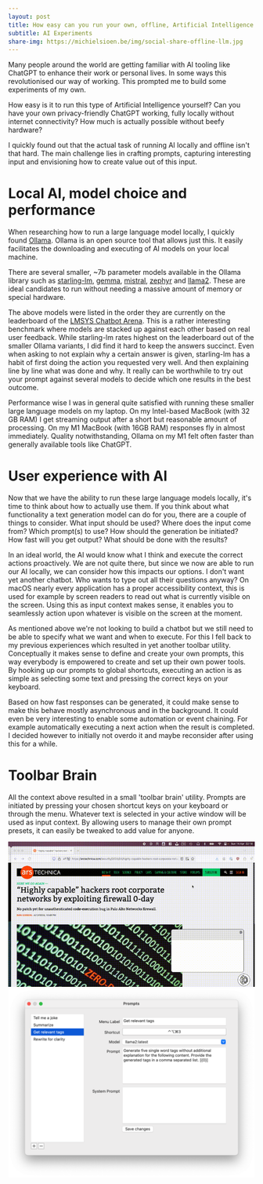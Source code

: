 ```yaml
---
layout: post
title: How easy can you run your own, offline, Artificial Intelligence tools?
subtitle: AI Experiments
share-img: https://michielsioen.be/img/social-share-offline-llm.jpg
---
```


Many people around the world are getting familiar with AI tooling like ChatGPT to enhance their work or personal lives. In some ways this revolutionised our way of working. This prompted me to build some experiments of my own.

How easy is it to run this type of Artificial Intelligence yourself? Can you have your own privacy-friendly ChatGPT working, fully locally without internet connectivity? How much is actually possible without beefy hardware?

I quickly found out that the actual task of running AI locally and offline isn't that hard. The main challenge lies in crafting prompts, capturing interesting input and envisioning how to create value out of this input.

# Local AI, model choice and performance

When researching how to run a large language model locally, I quickly found [Ollama](https://ollama.com/). Ollama is an open source tool that allows just this. It easily facilitates the downloading and executing of AI models on your local machine.

There are several smaller, ~7b parameter models available in the Ollama library such as [starling-lm](https://ollama.com/library/starling-lm), [gemma](https://ollama.com/library/gemma), [mistral](https://ollama.com/library/mistral), [zephyr](https://ollama.com/library/zephyr) and [llama2](https://ollama.com/library/llama2). These are ideal candidates to run without needing a massive amount of memory or special hardware.

The above models were listed in the order they are currently on the leaderboard of the [LMSYS Chatbot Arena](https://chat.lmsys.org/). This is a rather interesting benchmark where models are stacked up against each other based on real user feedback. While starling-lm rates highest on the leaderboard out of the smaller Ollama variants, I did find it hard to keep the answers succinct. Even when asking to not explain why a certain answer is given, starling-lm has a habit of first doing the action you requested very well. And then explaining line by line what was done and why. It really can be worthwhile to try out your prompt against several models to decide which one results in the best outcome.

Performance wise I was in general quite satisfied with running these smaller large language models on my laptop. On my Intel-based MacBook (with 32 GB RAM) I get streaming output after a short but reasonable amount of processing. On my M1 MacBook (with 16GB RAM) responses fly in almost immediately. Quality notwithstanding, Ollama on my M1 felt often faster than generally available tools like ChatGPT.

# User experience with AI

Now that we have the ability to run these large language models locally, it's time to think about how to actually use them. If you think about what functionality a text generation model can do for you, there are a couple of things to consider. What input should be used? Where does the input come from? Which prompt(s) to use? How should the generation be initiated? How fast will you get output? What should be done with the results?

In an ideal world, the AI would know what I think and execute the correct actions proactively. We are not quite there, but since we now are able to run our AI locally, we can consider how this impacts our options. I don't want yet another chatbot. Who wants to type out all their questions anyway? On macOS nearly every application has a proper accessibility context, this is used for example by screen readers to read out what is currently visible on the screen. Using this as input context makes sense, it enables you to seamlessly action upon whatever is visible on the screen at the moment.

As mentioned above we're not looking to build a chatbot but we still need to be able to specify what we want and when to execute. For this I fell back to my previous experiences which resulted in yet another toolbar utility. Conceptually it makes sense to define and create your own prompts, this way everybody is empowered to create and set up their own power tools. By hooking up our prompts to global shortcuts, executing an action is as simple as selecting some text and pressing the correct keys on your keyboard.

Based on how fast responses can be generated, it could make sense to make this behave mostly asynchronous and in the background. It could even be very interesting to enable some automation or event chaining. For example automatically executing a next action when the result is completed. I decided however to initially not overdo it and maybe reconsider after using this for a while.

# Toolbar Brain

All the context above resulted in a small 'toolbar brain' utility. Prompts are initiated by pressing your chosen shortcut keys on your keyboard or through the menu. Whatever text is selected in your active window will be used as input context. By allowing users to manage their own prompt presets, it can easily be tweaked to add value for anyone.

![Demo](/img/toolbar-ai.gif)
![Demo](/img/toolbar-ai-settings.png)

<br />
<br />
